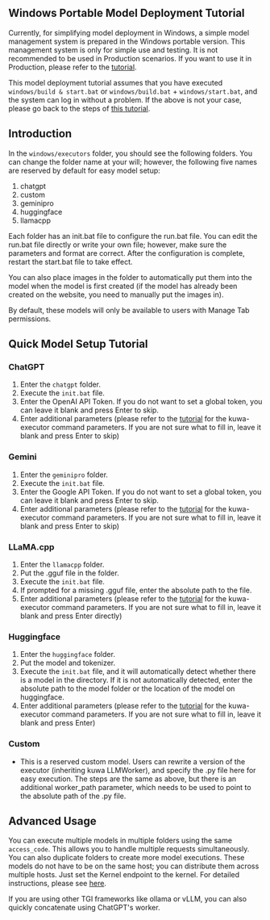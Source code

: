 ## Windows Portable Model Deployment Tutorial
Currently, for simplifying model deployment in Windows, a simple model management system is prepared in the Windows portable version. This management system is only for simple use and testing. It is not recommended to be used in Production scenarios. If you want to use it in Production, please refer to the [tutorial](../src/executor/README.md).

This model deployment tutorial assumes that you have executed `windows/build & start.bat` or `windows/build.bat` + `windows/start.bat`, and the system can log in without a problem. If the above is not your case, please go back to the steps of [this tutorial](./windows_installation.md).

## Introduction
In the `windows/executors` folder, you should see the following folders. You can change the folder name at your will; however, the following five names are reserved by default for easy model setup:
1. chatgpt
2. custom
3. geminipro
4. huggingface
5. llamacpp

Each folder has an init.bat file to configure the run.bat file. You can edit the run.bat file directly or write your own file; however, make sure the parameters and format are correct. After the configuration is complete, restart the start.bat file to take effect.

You can also place images in the folder to automatically put them into the model when the model is first created (if the model has already been created on the website, you need to manually put the images in).

By default, these models will only be available to users with Manage Tab permissions.

## Quick Model Setup Tutorial

### ChatGPT
1. Enter the `chatgpt` folder.
2. Execute the `init.bat` file.
3. Enter the OpenAI API Token. If you do not want to set a global token, you can leave it blank and press Enter to skip.
4. Enter additional parameters (please refer to the [tutorial](../src/executor/README.md) for the kuwa-executor command parameters. If you are not sure what to fill in, leave it blank and press Enter to skip)

### Gemini
1. Enter the `geminipro` folder.
2. Execute the `init.bat` file.
3. Enter the Google API Token. If you do not want to set a global token, you can leave it blank and press Enter to skip.
4. Enter additional parameters (please refer to the [tutorial](../src/executor/README.md) for the kuwa-executor command parameters. If you are not sure what to fill in, leave it blank and press Enter to skip)

### LLaMA.cpp
1. Enter the `llamacpp` folder.
2. Put the .gguf file in the folder.
3. Execute the `init.bat` file.
4. If prompted for a missing .gguf file, enter the absolute path to the file.
5. Enter additional parameters (please refer to the [tutorial](../src/executor/README.md) for the kuwa-executor command parameters. If you are not sure what to fill in, leave it blank and press Enter directly)

### Huggingface
1. Enter the `huggingface` folder.
2. Put the model and tokenizer.
3. Execute the `init.bat` file, and it will automatically detect whether there is a model in the directory. If it is not automatically detected, enter the absolute path to the model folder or the location of the model on huggingface.
4. Enter additional parameters (please refer to the [tutorial](../src/executor/README.md) for the kuwa-executor command parameters. If you are not sure what to fill in, leave it blank and press Enter)

### Custom
- This is a reserved custom model. Users can rewrite a version of the executor (inheriting kuwa LLMWorker), and specify the .py file here for easy execution. The steps are the same as above, but there is an additional worker_path parameter, which needs to be used to point to the absolute path of the .py file.

## Advanced Usage
You can execute multiple models in multiple folders using the same `access_code`. This allows you to handle multiple requests simultaneously. You can also duplicate folders to create more model executions. These models do not have to be on the same host; you can distribute them across multiple hosts. Just set the Kernel endpoint to the kernel. For detailed instructions, please see [here](../src/executor/README.md).

If you are using other TGI frameworks like ollama or vLLM, you can also quickly concatenate using ChatGPT's worker.